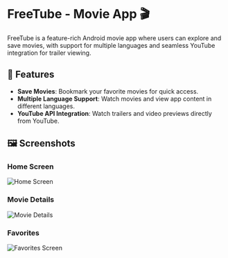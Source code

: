 # FreeTube - Movie App 🎬

FreeTube is a feature-rich Android movie app where users can explore and save movies, with support for multiple languages and seamless YouTube integration for trailer viewing.

## 📲 Features

- **Save Movies**: Bookmark your favorite movies for quick access.
- **Multiple Language Support**: Watch movies and view app content in different languages.
- **YouTube API Integration**: Watch trailers and video previews directly from YouTube.

## 🖼️ Screenshots

### Home Screen
![Home Screen](screenshots/home.png)

### Movie Details
![Movie Details](screenshots/details.png)

### Favorites
![Favorites Screen](screenshots/favorites.png)
